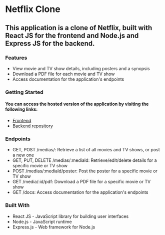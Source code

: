 # Netflix Clone

## This application is a clone of Netflix, built with React JS for the frontend and Node.js and Express JS for the backend.

### Features

* View movie and TV show details, including posters and a synopsis
* Download a PDF file for each movie and TV show
* Access documentation for the application's endpoints

### Getting Started

#### You can access the hosted version of the application by visiting the following links:

* [Frontend](https://netflix-fe-five.vercel.app/)
* [Backend repository](https://github.com/Raulanthropos/netflix-backend)

### Endpoints

* GET, POST /medias/: Retrieve a list of all movies and TV shows, or post a new one
* GET, PUT, DELETE /medias/:mediaId: Retrieve/edit/delete details for a specific movie or TV show
* POST /medias/:mediaId/poster: Post the poster for a specific movie or TV show
* GET /media/:id/pdf: Download a PDF file for a specific movie or TV show
* GET /docs: Access documentation for the application's endpoints

### Built With

* React JS - JavaScript library for building user interfaces
* Node.js - JavaScript runtime
* Express.js - Web framework for Node.js
